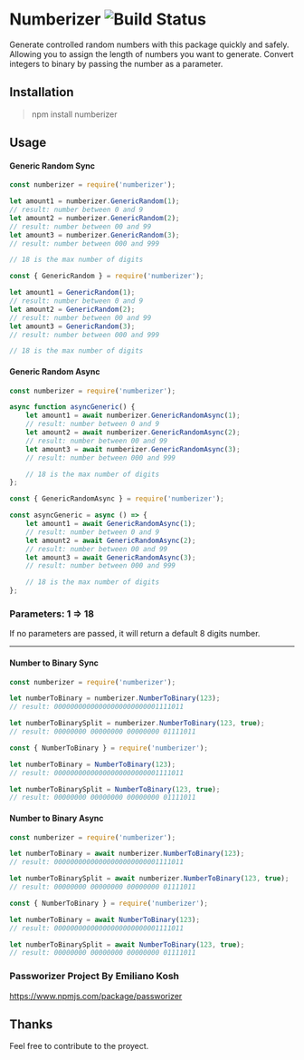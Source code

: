 # Numberizer ![Build Status](https://travis-ci.org/mrhooray/rpg.png?branch=master)

Generate controlled random numbers with this package quickly and safely. Allowing you to assign the length of numbers you want to generate.
Convert integers to binary by passing the number as a parameter.

## Installation
> npm install numberizer

## Usage

#### Generic Random Sync
```js
const numberizer = require('numberizer');

let amount1 = numberizer.GenericRandom(1);
// result: number between 0 and 9
let amount2 = numberizer.GenericRandom(2);
// result: number between 00 and 99
let amount3 = numberizer.GenericRandom(3);
// result: number between 000 and 999

// 18 is the max number of digits

const { GenericRandom } = require('numberizer');

let amount1 = GenericRandom(1);
// result: number between 0 and 9
let amount2 = GenericRandom(2);
// result: number between 00 and 99
let amount3 = GenericRandom(3);
// result: number between 000 and 999

// 18 is the max number of digits
```

#### Generic Random Async
```js
const numberizer = require('numberizer');

async function asyncGeneric() {
    let amount1 = await numberizer.GenericRandomAsync(1);
    // result: number between 0 and 9
    let amount2 = await numberizer.GenericRandomAsync(2);
    // result: number between 00 and 99
    let amount3 = await numberizer.GenericRandomAsync(3);
    // result: number between 000 and 999

    // 18 is the max number of digits
};

const { GenericRandomAsync } = require('numberizer');

const asyncGeneric = async () => {
    let amount1 = await GenericRandomAsync(1);
    // result: number between 0 and 9
    let amount2 = await GenericRandomAsync(2);
    // result: number between 00 and 99
    let amount3 = await GenericRandomAsync(3);
    // result: number between 000 and 999

    // 18 is the max number of digits
};
```

### Parameters: 1 => 18
If no parameters are passed, it will return a default 8 digits number.

---
#### Number to Binary Sync
```js
const numberizer = require('numberizer');

let numberToBinary = numberizer.NumberToBinary(123);
// result: 00000000000000000000000001111011

let numberToBinarySplit = numberizer.NumberToBinary(123, true);
// result: 00000000 00000000 00000000 01111011
```

```js
const { NumberToBinary } = require('numberizer');

let numberToBinary = NumberToBinary(123);
// result: 00000000000000000000000001111011

let numberToBinarySplit = NumberToBinary(123, true);
// result: 00000000 00000000 00000000 01111011
```

#### Number to Binary Async
```js
const numberizer = require('numberizer');

let numberToBinary = await numberizer.NumberToBinary(123);
// result: 00000000000000000000000001111011

let numberToBinarySplit = await numberizer.NumberToBinary(123, true);
// result: 00000000 00000000 00000000 01111011
```

```js
const { NumberToBinary } = require('numberizer');

let numberToBinary = await NumberToBinary(123);
// result: 00000000000000000000000001111011

let numberToBinarySplit = await NumberToBinary(123, true);
// result: 00000000 00000000 00000000 01111011
```

### Passworizer Project By Emiliano Kosh
https://www.npmjs.com/package/passworizer


## Thanks
Feel free to contribute to the proyect.